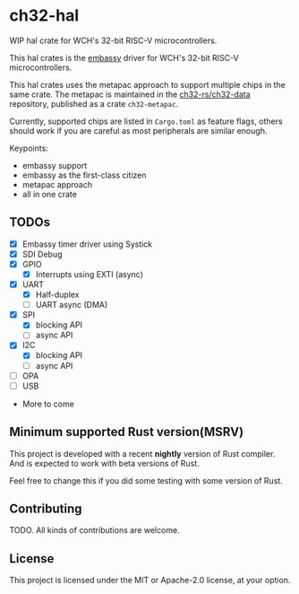 # ch32-hal

WIP hal crate for WCH's 32-bit RISC-V microcontrollers.

This hal crates is the [embassy](https://github.com/embassy-rs/embassy) driver for WCH's 32-bit RISC-V microcontrollers.

This hal crates uses the metapac approach to support multiple chips in the same crate.
The metapac is maintained in the [ch32-rs/ch32-data](https://github.com/ch32-rs/ch32-data) repository, published as a crate `ch32-metapac`.

Currently, supported chips are listed in `Cargo.toml` as feature flags,
others should work if you are careful as most peripherals are similar enough.

Keypoints:

- embassy support
- embassy as the first-class citizen
- metapac approach
- all in one crate

## TODOs

- [x] Embassy timer driver using Systick
- [x] SDI Debug
- [x] GPIO
  - [x] Interrupts using EXTI (async)
- [x] UART
  - [x] Half-duplex
  - [ ] UART async (DMA)
- [x] SPI
  - [x] blocking API
  - [ ] async API
- [x] I2C
  - [x] blocking API
  - [ ] async API
- [ ] OPA
- [ ] USB
- More to come

## Minimum supported Rust version(MSRV)

This project is developed with a recent **nightly** version of Rust compiler. And is expected to work with beta versions of Rust.

Feel free to change this if you did some testing with some version of Rust.

## Contributing

TODO. All kinds of contributions are welcome.

## License

This project is licensed under the MIT or Apache-2.0 license, at your option.

